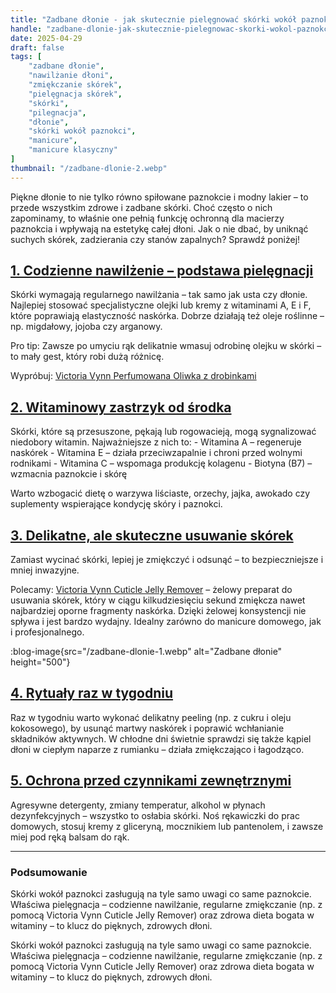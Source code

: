 ```yaml
---
title: "Zadbane dłonie - jak skutecznie pielęgnować skórki wokół paznokci?"
handle: "zadbane-dlonie-jak-skutecznie-pielegnowac-skorki-wokol-paznokci"
date: 2025-04-29
draft: false
tags: [
    "zadbane dłonie",
    "nawilżanie dłoni",
    "zmiękczanie skórek",
    "pielęgnacja skórek",
    "skórki",
    "pilegnacja",
    "dłonie",
    "skórki wokół paznokci",
    "manicure",
    "manicure klasyczny"
]
thumbnail: "/zadbane-dlonie-2.webp"
---
```


Piękne dłonie to nie tylko równo spiłowane paznokcie i modny lakier – to przede wszystkim zdrowe i zadbane skórki. Choć często o nich zapominamy, to właśnie one pełnią funkcję ochronną dla macierzy paznokcia i wpływają na estetykę całej dłoni. Jak o nie dbać, by uniknąć suchych skórek, zadzierania czy stanów zapalnych? Sprawdź poniżej!

<h2 id="codzienne-nawilzenie-podstawa-pielegnacji"><a href="#codzienne-nawilzenie-podstawa-pielegnacji">1. Codzienne nawilżenie – podstawa pielęgnacji</a></h2>
Skórki wymagają regularnego nawilżania – tak samo jak usta czy dłonie. Najlepiej stosować specjalistyczne olejki lub kremy z witaminami A, E i F, które poprawiają elastyczność naskórka. Dobrze działają też oleje roślinne – np. migdałowy, jojoba czy arganowy.

Pro tip: Zawsze po umyciu rąk delikatnie wmasuj odrobinę olejku w skórki – to mały gest, który robi dużą różnicę.

Wypróbuj: [Victoria Vynn Perfumowana Oliwka z drobinkami](https://jbeautysklep.pl/produkt/victoria-vynn-senso-oliwka-do-pielegnacji-love-me-9ml)

<h2 id="witaminowy-zastrzyk-od-srodka"><a href="#witaminowy-zastrzyk-od-srodka">2. Witaminowy zastrzyk od środka</a></h2>
Skórki, które są przesuszone, pękają lub rogowacieją, mogą sygnalizować niedobory witamin. Najważniejsze z nich to:
- Witamina A – regeneruje naskórek
- Witamina E – działa przeciwzapalnie i chroni przed wolnymi rodnikami
- Witamina C – wspomaga produkcję kolagenu
- Biotyna (B7) – wzmacnia paznokcie i skórę

Warto wzbogacić dietę o warzywa liściaste, orzechy, jajka, awokado czy suplementy wspierające kondycję skóry i paznokci.

<h2 id="delikatne-ale-skuteczne-usuwanie-skorek"><a href="#delikatne-ale-skuteczne-usuwanie-skorek">3. Delikatne, ale skuteczne usuwanie skórek</a></h2>
Zamiast wycinać skórki, lepiej je zmiękczyć i odsunąć – to bezpieczniejsze i mniej inwazyjne.

Polecamy: [Victoria Vynn Cuticle Jelly Remover](https://jbeautysklep.pl/produkt/victoria-vynn-cuticle-jelly-remover-30ml) – żelowy preparat do usuwania skórek, który w ciągu kilkudziesięciu sekund zmiękcza nawet najbardziej oporne fragmenty naskórka. Dzięki żelowej konsystencji nie spływa i jest bardzo wydajny. Idealny zarówno do manicure domowego, jak i profesjonalnego.

:blog-image{src="/zadbane-dlonie-1.webp" alt="Zadbane dłonie" height="500"}

<h2 id="rytualy-raz-w-tygodniu"><a href="#rytualy-raz-w-tygodniu">4. Rytuały raz w tygodniu </a></h2>
Raz w tygodniu warto wykonać delikatny peeling (np. z cukru i oleju kokosowego), by usunąć martwy naskórek i poprawić wchłanianie składników aktywnych. W chłodne dni świetnie sprawdzi się także kąpiel dłoni w ciepłym naparze z rumianku – działa zmiękczająco i łagodząco.

<h2 id="ochrona-przed-czynnikami-zewnetrznymi"><a href="#ochrona-przed-czynnikami-zewnetrznymi">5. Ochrona przed czynnikami zewnętrznymi</a></h2>
Agresywne detergenty, zmiany temperatur, alkohol w płynach dezynfekcyjnych – wszystko to osłabia skórki. Noś rękawiczki do prac domowych, stosuj kremy z gliceryną, mocznikiem lub pantenolem, i zawsze miej pod ręką balsam do rąk.

---

### Podsumowanie
Skórki wokół paznokci zasługują na tyle samo uwagi co same paznokcie. Właściwa pielęgnacja – codzienne nawilżanie, regularne zmiękczanie (np. z pomocą Victoria Vynn Cuticle Jelly Remover) oraz zdrowa dieta bogata w witaminy – to klucz do pięknych, zdrowych dłoni.

Skórki wokół paznokci zasługują na tyle samo uwagi co same paznokcie. Właściwa pielęgnacja – codzienne nawilżanie, regularne zmiękczanie (np. z pomocą Victoria Vynn Cuticle Jelly Remover) oraz zdrowa dieta bogata w witaminy – to klucz do pięknych, zdrowych dłoni.

